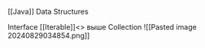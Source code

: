  
[[Java]] Data Structures


Interface [[Iterable]]<> выше Collection
![[Pasted image 20240829034854.png]]